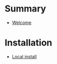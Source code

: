 # Summary

- [Welcome](./welcome.md)

# Installation
- [Local install](./installation/local-install.md)
